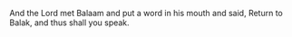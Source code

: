 And the Lord met Balaam and put a word in his mouth and said, Return to Balak, and thus shall you speak.
